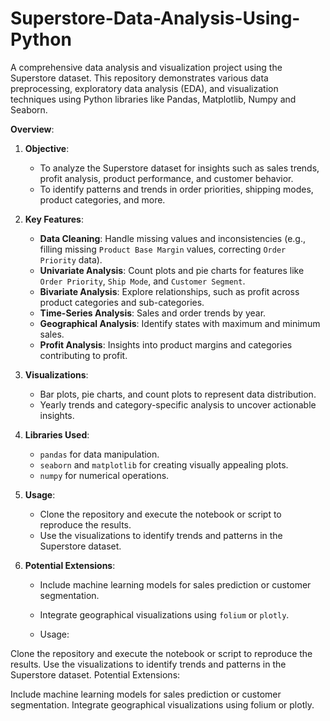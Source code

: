 # Superstore-Data-Analysis-Using-Python
A comprehensive data analysis and visualization project using the Superstore dataset. This repository demonstrates various data preprocessing, exploratory data analysis (EDA), and visualization techniques using Python libraries like Pandas, Matplotlib, Numpy and Seaborn.

**Overview**:  

1. **Objective**:  
   - To analyze the Superstore dataset for insights such as sales trends, profit analysis, product performance, and customer behavior.  
   - To identify patterns and trends in order priorities, shipping modes, product categories, and more.

2. **Key Features**:  
   - **Data Cleaning**: Handle missing values and inconsistencies (e.g., filling missing `Product Base Margin` values, correcting `Order Priority` data).  
   - **Univariate Analysis**: Count plots and pie charts for features like `Order Priority`, `Ship Mode`, and `Customer Segment`.  
   - **Bivariate Analysis**: Explore relationships, such as profit across product categories and sub-categories.  
   - **Time-Series Analysis**: Sales and order trends by year.  
   - **Geographical Analysis**: Identify states with maximum and minimum sales.  
   - **Profit Analysis**: Insights into product margins and categories contributing to profit.  

3. **Visualizations**:  
   - Bar plots, pie charts, and count plots to represent data distribution.  
   - Yearly trends and category-specific analysis to uncover actionable insights.  

4. **Libraries Used**:  
   - `pandas` for data manipulation.  
   - `seaborn` and `matplotlib` for creating visually appealing plots.  
   - `numpy` for numerical operations.  

5. **Usage**:  
   - Clone the repository and execute the notebook or script to reproduce the results.  
   - Use the visualizations to identify trends and patterns in the Superstore dataset.  

6. **Potential Extensions**:  
   - Include machine learning models for sales prediction or customer segmentation.  
   - Integrate geographical visualizations using `folium` or `plotly`.
  
   - Usage:

Clone the repository and execute the notebook or script to reproduce the results.
Use the visualizations to identify trends and patterns in the Superstore dataset.
Potential Extensions:

Include machine learning models for sales prediction or customer segmentation.
Integrate geographical visualizations using folium or plotly.




